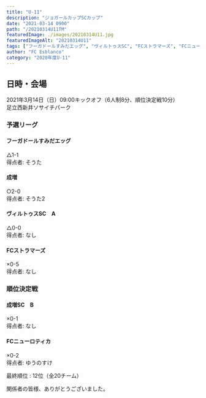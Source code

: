 ```yaml
---
title: "U-11"
description: "ジョガールカップSCカップ"
date: "2021-03-14 0900"
path: "/20210314U11TM"
featuredImage: ./images/20210314U11.jpg
featuredImageAlt: "20210314U11"
tags: ["フーガドールすみだエッグ", "ヴィルトゥスSC", "FCストラマーズ", "FCニューロティカ", "成増"]
author: "FC Esblanco"
category: "2020年度U-11"
---
```


## 日時・会場

2021年3月14日（日）09:00キックオフ（6人制8分、順位決定戦10分）  
足立西新井ソサイチパーク

### 予選リーグ

#### フーガドールすみだエッグ
△1-1  
得点者: そうた

#### 成増
○2-0  
得点者: そうた2


#### ヴィルトゥスSC　A
△0-0  
得点者: なし

#### FCストラマーズ
×0-5  
得点者: なし

### 順位決定戦

#### 成増SC　B
×0-1  
得点者: なし

#### FCニューロティカ
×0-2  
得点者: ゆうのすけ


最終順位 : 12位（全20チーム）


関係者の皆様、ありがとうございました。
